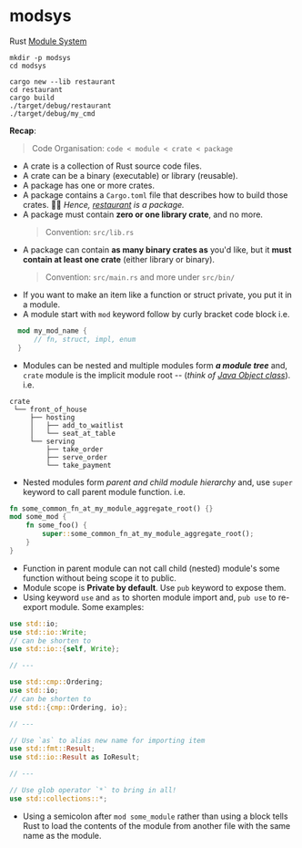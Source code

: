 # modsys

Rust [Module System](https://doc.rust-lang.org/book/ch07-00-managing-growing-projects-with-packages-crates-and-modules.html)

```
mkdir -p modsys
cd modsys

cargo new --lib restaurant
cd restaurant
cargo build
./target/debug/restaurant
./target/debug/my_cmd
```

**Recap**:

> Code Organisation: `code < module < crate < package`

- A crate is a collection of Rust source code files.
- A crate can be a binary (executable) or library (reusable).
- A package has one or more crates.
- A package contains a `Cargo.toml` file that describes how to build those crates. 🙋‍♂️ _Hence, [restaurant](restaurant) is a package._
- A package must contain **zero or one library crate**, and no more.
    > Convention: `src/lib.rs`
- A package can contain **as many binary crates as** you'd like, but it **must contain at least one crate** (either library or binary).
    > Convention: `src/main.rs` and more under `src/bin/`
- If you want to make an item like a function or struct private, you put it in a module.
- A module start with `mod` keyword follow by curly bracket code block i.e. 
```rust
  mod my_mod_name {  
      // fn, struct, impl, enum
  }
```
- Modules can be nested and multiple modules form **_a module tree_** and, `crate` module is the implicit module root -- (_think of [Java Object class](https://docs.oracle.com/en/java/javase/15/docs/api/java.base/java/lang/Object.html)_). i.e.
```shell script
crate
 └── front_of_house
     ├── hosting
     │   ├── add_to_waitlist
     │   └── seat_at_table
     └── serving
         ├── take_order
         ├── serve_order
         └── take_payment
```
- Nested modules form _parent and child module hierarchy_ and, use `super` keyword to call parent module function. i.e.
```rust
fn some_common_fn_at_my_module_aggregate_root() {}
mod some_mod {
    fn some_foo() {
        super::some_common_fn_at_my_module_aggregate_root();
    }
}
```
- Function in parent module can not call child (nested) module's some function without being scope it to public.
- Module scope is **Private by default**. Use `pub` keyword to expose them.
- Using keyword `use` and `as` to shorten module import and, `pub use` to re-export module. Some examples:
```rust
use std::io;
use std::io::Write;
// can be shorten to
use std::io::{self, Write};

// ---

use std::cmp::Ordering;
use std::io;
// can be shorten to
use std::{cmp::Ordering, io};

// ---

// Use `as` to alias new name for importing item
use std::fmt::Result;
use std::io::Result as IoResult;

// ---

// Use glob operator `*` to bring in all!
use std::collections::*;
```
- Using a semicolon after `mod some_module` rather than using a block tells Rust to load the contents of the module from another file with the same name as the module.
